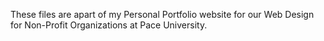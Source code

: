 These files are apart of my Personal Portfolio website for our Web Design for Non-Profit Organizations at Pace University. 
